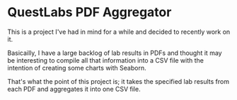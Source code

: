 # QuestLabs PDF Aggregator
This is a project I've had in mind for a while and decided to recently work on it.

Basicailly, I have a large backlog of lab results in PDFs and thought it may be interesting to compile all that information into a CSV file with the intention of creating some charts with Seaborn.

That's what the point of this project is; it takes the specified lab results from each PDF and aggregates it into one CSV file.
